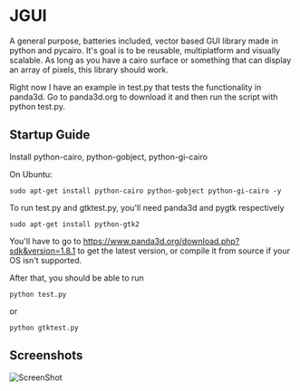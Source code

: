 JGUI
====

A general purpose, batteries included, vector based GUI library made in python and pycairo. It's goal is to be reusable, multiplatform and visually scalable. As long as you have a cairo surface or something that can display an array of pixels, this library should work. 

Right now I have an example in test.py that tests the functionality in panda3d. Go to panda3d.org to download it and then run the script with python test.py.


Startup Guide
-------------

Install python-cairo, python-gobject, python-gi-cairo

On Ubuntu:

    sudo apt-get install python-cairo python-gobject python-gi-cairo -y

To run test.py and gtktest.py, you'll need panda3d and pygtk respectively

    sudo apt-get install python-gtk2

You'll have to go to https://www.panda3d.org/download.php?sdk&version=1.8.1 to get the latest version, or compile it from source if your OS isn't supported.

After that, you should be able to run

    python test.py
    
or

    python gtktest.py
    
Screenshots
-----------

![ScreenShot](https://raw.github.com/jyapayne/JGUI/master/screenshots/Multiple_windows_with_subwindows_and_background_images.png)
